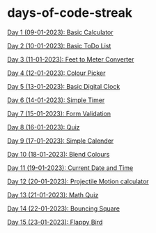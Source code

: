 # days-of-code-streak

<a href = "https://github.com/niyazbadar/days-of-code-streak/tree/main/Day%201">Day 1 (09-01-2023): Basic Calculator</a>

<a href = "https://github.com/niyazbadar/days-of-code-streak/tree/main/Day%202">Day 2 (10-01-2023): Basic ToDo List</a>

<a href = "https://github.com/niyazbadar/days-of-code-streak/tree/main/Day%203">Day 3 (11-01-2023): Feet to Meter Converter</a>

<a href = "https://github.com/niyazbadar/days-of-code-streak/tree/main/Day%204">Day 4 (12-01-2023): Colour Picker</a>

<a href = "https://github.com/niyazbadar/days-of-code-streak/tree/main/Day%205">Day 5 (13-01-2023): Basic Digital Clock</a>

<a href = "https://github.com/niyazbadar/days-of-code-streak/tree/main/Day%206">Day 6 (14-01-2023): Simple Timer</a>

<a href = "https://github.com/niyazbadar/days-of-code-streak/tree/main/Day%207">Day 7 (15-01-2023): Form Validation</a>

<a href = "https://github.com/niyazbadar/days-of-code-streak/tree/main/Day%208">Day 8 (16-01-2023): Quiz</a>

<a href = "https://github.com/niyazbadar/days-of-code-streak/tree/main/Day%209">Day 9 (17-01-2023): Simple Calender</a>

<a href = "https://github.com/niyazbadar/days-of-code-streak/tree/main/Day%2010">Day 10 (18-01-2023): Blend Colours</a>

<a href = "https://github.com/niyazbadar/days-of-code-streak/tree/main/Day%2011">Day 11 (19-01-2023): Current Date and Time</a>

<a href = "https://github.com/niyazbadar/days-of-code-streak/tree/main/Day%2012">Day 12 (20-01-2023): Projectile Motion calculator</a>

<a href = "https://github.com/niyazbadar/days-of-code-streak/tree/main/Day%2013">Day 13 (21-01-2023): Math Quiz</a>

<a href = "https://github.com/niyazbadar/days-of-code-streak/tree/main/Day%2014">Day 14 (22-01-2023): Bouncing Square</a>

<a href = "https://github.com/niyazbadar/days-of-code-streak/tree/main/Day%2015">Day 15 (23-01-2023): Flappy Bird</a>
